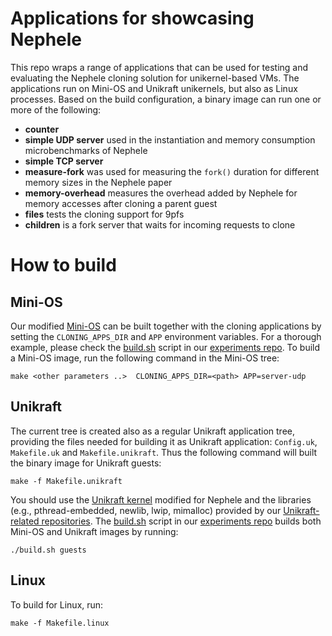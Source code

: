 # Applications for showcasing Nephele
This repo wraps a range of applications that can be used for testing and
evaluating the Nephele cloning solution for unikernel-based VMs.  The
applications run on Mini-OS and Unikraft unikernels, but also as Linux
processes. Based on the build configuration, a binary image can run one or more
of the following:
- **counter**
- **simple UDP server** used in the instantiation and memory consumption
  microbenchmarks of Nephele
- **simple TCP server**
- **measure-fork** was used for measuring the `fork()` duration for different
  memory sizes in the Nephele paper
- **memory-overhead** measures the overhead added by Nephele for memory
  accesses after cloning a parent guest
- **files** tests the cloning support for 9pfs  
- **children** is a fork server that waits for incoming requests to clone

# How to build
## Mini-OS
Our modified [Mini-OS](https://github.com/nephele-vm/mini-os) can be built
together with the cloning applications by setting the `CLONING_APPS_DIR` and
`APP` environment variables. For a thorough example, please check the
[build.sh](https://github.com/nephele-vm/experiments/blob/main/build/build.sh)
script in our [experiments repo](https://github.com/nephele-vm/experiments). To
build a Mini-OS image, run the following command in the Mini-OS tree:

```
make <other parameters ..>  CLONING_APPS_DIR=<path> APP=server-udp
```

## Unikraft
The current tree is created also as a regular Unikraft application tree,
providing the files needed for building it as Unikraft application:
`Config.uk`, `Makefile.uk` and `Makefile.unikraft`.  Thus the following command
will built the binary image for Unikraft guests:

```
make -f Makefile.unikraft
```

You should use the [Unikraft
kernel](https://github.com/nephele-unikraft/unikraft) modified for Nephele and
the libraries (e.g., pthread-embedded, newlib, lwip, mimalloc) provided by our
[Unikraft-related
repositories](https://github.com/orgs/nephele-unikraft/repositories).  The
[build.sh](https://github.com/nephele-vm/experiments/blob/main/build/build.sh)
script in our [experiments repo](https://github.com/nephele-vm/experiments)
builds both Mini-OS and Unikraft images by running:

```
./build.sh guests
```

## Linux
To build for Linux, run:

```
make -f Makefile.linux
```
